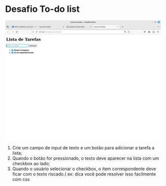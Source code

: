 # Desafio To-do list

![Imagem do Projeto](readme.png)

1.  Crie um campo de input de texto e um botão para adicionar a tarefa a lista;
2.  Quando o botão for pressionado, o texto deve aparecer na lista com um checkbox ao lado;
3.  Quando o usuário selecionar o checkbox, o item correspondente deve ficar com o texto riscado.( ex: dica você pode resolver isso facilmente com css 
